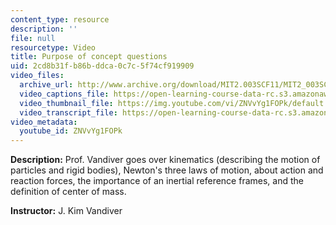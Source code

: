 ```yaml
---
content_type: resource
description: ''
file: null
resourcetype: Video
title: Purpose of concept questions
uid: 2cd8b31f-b86b-ddca-0c7c-5f74cf919909
video_files:
  archive_url: http://www.archive.org/download/MIT2.003SCF11/MIT2_003SCF11_lec02_300k.mp4
  video_captions_file: https://open-learning-course-data-rc.s3.amazonaws.com/2-003sc-engineering-dynamics-fall-2011/0b7ce1aa3e3053e9b2bbcbef1e3b949c_ZNVvYg1FOPk.vtt
  video_thumbnail_file: https://img.youtube.com/vi/ZNVvYg1FOPk/default.jpg
  video_transcript_file: https://open-learning-course-data-rc.s3.amazonaws.com/2-003sc-engineering-dynamics-fall-2011/d992129791325ad76753cd27bd53fee8_ZNVvYg1FOPk.pdf
video_metadata:
  youtube_id: ZNVvYg1FOPk
---
```


**Description:** Prof. Vandiver goes over kinematics (describing the motion of particles and rigid bodies), Newton's three laws of motion, about action and reaction forces, the importance of an inertial reference frames, and the definition of center of mass.

**Instructor:** J. Kim Vandiver
